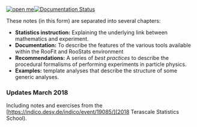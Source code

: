 [![open me](http://swanserver.web.cern.ch/swanserver/images/badge_swan_white_150.png)](https://cern.ch/swanserver/cgi-bin/go/?projurl=https://github.com/roofit-dev/RooStatsWorkbook.git)[![Documentation Status](https://readthedocs.org/projects/roostatsworkbook/badge/?version=latest)](http://roostatsworkbook.readthedocs.io/en/latest/?badge=latest)
                

These notes (in this form) are separated into several chapters:

 * **Statistics instruction:** Explaining the underlying link between mathematics and experiment.
 * **Documentation:** To describe the features of the various tools available within the RooFit and RooStats environment
 * **Recommendations:** A series of *best practices* to describe the procedural formalisms of performing experiments in particle physics.
 * **Examples:** template analyses that describe the structure of some generic analyses.

### Updates March 2018
Including notes and exercises from the [https://indico.desy.de/indico/event/19085/](2018 Terascale Statistics School).